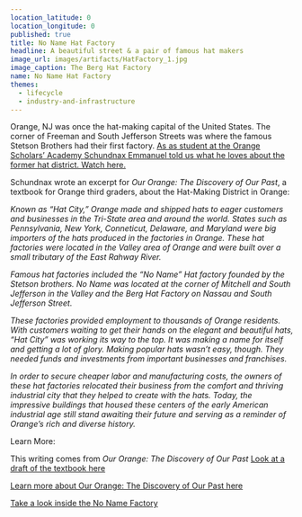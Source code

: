 ```yaml
---
location_latitude: 0
location_longitude: 0
published: true
title: No Name Hat Factory
headline: A beautiful street & a pair of famous hat makers
image_url: images/artifacts/HatFactory_1.jpg
image_caption: The Berg Hat Factory
name: No Name Hat Factory
themes:
  - lifecycle
  - industry-and-infrastructure
---
```

Orange, NJ was once the hat-making capital of the United States. The corner of Freeman and South Jefferson Streets was where the famous Stetson Brothers had their first factory.  [As as student at the Orange Scholars’ Academy Schundnax Emmanuel told us what he loves about the former hat district. Watch here.](https://vimeo.com/117971496)  

Schundnax wrote an excerpt for _Our Orange: The Discovery of Our Past_, a textbook for Orange third graders, about the Hat-Making District in Orange:  

_Known as “Hat City,” Orange made and shipped hats to eager customers and businesses in the Tri-State area and around the world.  States such as Pennsylvania, New York, Conneticut, Delaware, and Maryland were big importers of the hats produced in the factories in Orange.  These hat factories were located in the Valley area of Orange and were built over a small tributary of the East Rahway River._ 

_Famous hat factories included the “No Name” Hat factory founded by the Stetson brothers.  No Name was located at the corner of Mitchell and South Jefferson in the Valley and the Berg Hat Factory on Nassau and South Jefferson Street._

_These factories provided employment to thousands of Orange residents. With customers waiting to get their hands on the elegant and beautiful hats, “Hat City” was working its way to the top. It was making a name for itself and getting a lot of glory. Making popular hats wasn’t easy, though. They needed funds and investments from important businesses and franchises._ 

_In order to secure cheaper labor and manufacturing costs, the owners of these hat factories relocated their business from the comfort and thriving industrial city that they helped to create with the hats. Today, the impressive buildings that housed these centers of the early American industrial age still stand awaiting their future and serving as a reminder of Orange’s rich and diverse history._  

Learn More:  

This writing comes from _Our Orange: The Discovery of Our Past_ [Look at a draft of the textbook here](http://www.universityoforange.org/newsite/our-orange-the-discovery-of-our-past)  

[Learn more about Our Orange: The Discovery of Our Past here](https://vimeo.com/117972168)  

[Take a look inside the No Name Factory](http://pixbyninjuhtrixx.weebly.com/east-orange-mad-hatter.html)
